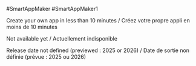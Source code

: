 #SmartAppMaker #SmartAppMaker1

Create your own app in less than 10 minutes / Créez votre propre appli en moins de 10 minutes

Not available yet / Actuellement indisponible

Release date not defined (previewed : 2025 or 2026) / Date de sortie non définie (prévue : 2025 ou 2026)
